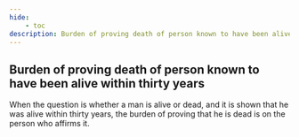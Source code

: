 ```yaml
---
hide:
    - toc
description: Burden of proving death of person known to have been alive within thirty years
---
```


## Burden of proving death of person known to have been alive within thirty years

When the question is whether a man is alive or dead, and it is shown that he was alive within thirty years, the burden of proving that he is dead is on the person who affirms it.
